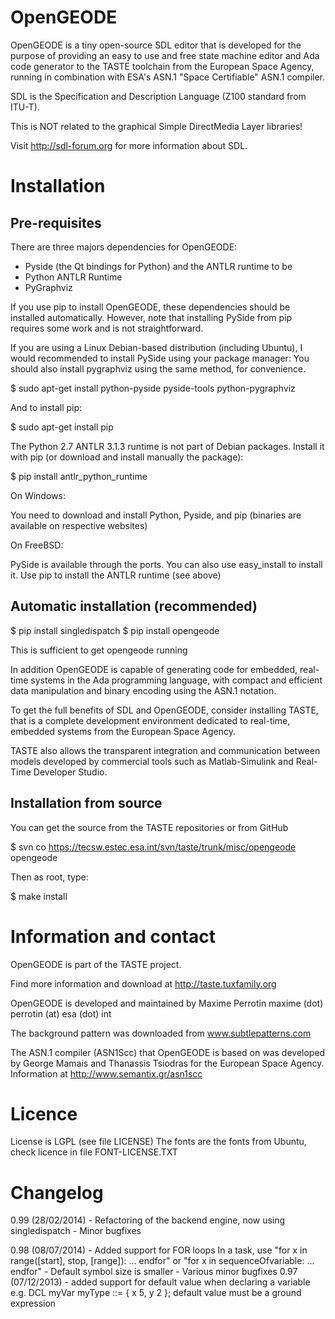 OpenGEODE
=========

OpenGEODE is a tiny open-source SDL editor that is developed for
the purpose of providing an easy to use and free state machine editor and
Ada code generator to the TASTE toolchain from the European Space Agency,
running in combination with ESA's ASN.1 "Space Certifiable" ASN.1 compiler.

SDL is the Specification and Description Language (Z100 standard from ITU-T).

This is NOT related to the graphical Simple DirectMedia Layer libraries!

Visit http://sdl-forum.org for more information about SDL.

Installation
============

Pre-requisites
--------------

There are three majors dependencies for OpenGEODE:

- Pyside (the Qt bindings for Python) and the ANTLR runtime to be
- Python ANTLR Runtime
- PyGraphviz

If you use pip to install OpenGEODE, these dependencies should be installed
automatically. However, note that installing PySide from pip requires some
work and is not straightforward.

If you are using a Linux Debian-based distribution (including Ubuntu),
I would recommended to install PySide using your package manager:
You should also install pygraphviz using the same method, for convenience.

$ sudo apt-get install python-pyside pyside-tools python-pygraphviz

And to install pip:

$ sudo apt-get install pip

The Python 2.7 ANTLR 3.1.3 runtime is not part of Debian packages. Install
it with pip (or download and install manually the package):

$ pip install antlr_python_runtime

On Windows:

You need to download and install Python, Pyside, and pip (binaries are
available on respective websites)

On FreeBSD:

PySide is available through the ports.
You can also use easy_install to install it.
Use pip to install the ANTLR runtime (see above)

Automatic installation (recommended)
------------------------------------

$ pip install singledispatch
$ pip install opengeode

This is sufficient to get opengeode running

In addition OpenGEODE is capable of generating code for embedded, real-
time systems in the Ada programming language, with compact and efficient
data manipulation and binary encoding using the ASN.1 notation.

To get the full benefits of SDL and OpenGEODE, consider installing
TASTE, that is a complete development environment dedicated to
real-time, embedded systems from the European Space Agency.

TASTE also allows the transparent integration and communication between
models developed by commercial tools such as Matlab-Simulink and 
Real-Time Developer Studio.

Installation from source
------------------------

You can get the source from the TASTE repositories or from GitHub

$ svn co https://tecsw.estec.esa.int/svn/taste/trunk/misc/opengeode opengeode

Then as root, type:

$ make install

Information and contact
=======================

OpenGEODE is part of the TASTE project.

Find more information and download at http://taste.tuxfamily.org

OpenGEODE is developed and maintained by Maxime Perrotin
maxime (dot) perrotin (at) esa (dot) int

The background pattern was downloaded from www.subtlepatterns.com

The ASN.1 compiler (ASN1Scc) that OpenGEODE is based on was
developed by George Mamais and Thanassis Tsiodras for the European
Space Agency. Information at http://www.semantix.gr/asn1scc

Licence
=======

License is LGPL (see file LICENSE)
The fonts are the fonts from Ubuntu, check licence in file FONT-LICENSE.TXT

Changelog
=========

0.99 (28/02/2014)
     - Refactoring of the backend engine, now using singledispatch
     - Minor bugfixes

0.98 (08/07/2014)
     - Added support for FOR loops
       In a task, use "for x in range([start], stop, [range]): ... endfor"
       or "for x in sequenceOfvariable: ... endfor"
     - Default symbol size is smaller
     - Various minor bugfixes
0.97 (07/12/2013)
     - added support for default value when declaring a variable
       e.g. DCL myVar myType ::= { x 5, y 2 };
       default value must be a ground expression

